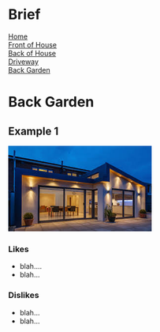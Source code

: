 
# Brief
[Home](brief.md) <br/>
[Front of House](front.md) <br/>
[Back of House](back.md) <br/>
[Driveway](driveway.md) <br/>
[Back Garden](garden.md) <br/>

# Back Garden

## Example 1
![House 1](images/house_example_2.jpeg "House 1")

### Likes
- blah.... 
- blah...


### Dislikes
- blah...
- blah...


